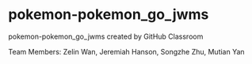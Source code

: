 # pokemon-pokemon_go_jwms
pokemon-pokemon_go_jwms created by GitHub Classroom

Team Members: Zelin Wan, Jeremiah Hanson, Songzhe Zhu, Mutian Yan

